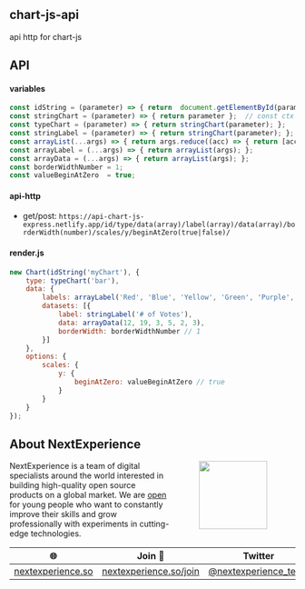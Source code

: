 ## chart-js-api
api http for chart-js

## API
#### variables
```javascript
const idString = (parameter) => { return  document.getElementById(parameter) };  // const ctx = document.getElementById('myChart');
const stringChart = (parameter) => { return parameter };  // const ctx = document.getElementById('myChart');
const typeChart = (parameter) => { return stringChart(parameter); };  
const stringLabel = (parameter) => { return stringChart(parameter); };  
const arrayList(...args) => { return args.reduce((acc) => { return [acc] } )}; 
const arrayLabel = (...args) => { return arrayList(args); };  
const arrayData = (...args) => { return arrayList(args); };  
const borderWidthNumber = 1;
const valueBeginAtZero  = true;
```

#### api-http
- get/post: `https://api-chart-js-express.netlify.app/id/type/data(array)/label(array)/data(array)/borderWidth(number)/scales/y/beginAtZero(true|false)/`

#### render.js
```javascript
new Chart(idString('myChart'), {
    type: typeChart('bar'),
    data: {
        labels: arrayLabel('Red', 'Blue', 'Yellow', 'Green', 'Purple', 'Orange'), //  ['Red', 'Blue', 'Yellow', 'Green', 'Purple', 'Orange']
        datasets: [{
            label: stringLabel('# of Votes'),
            data: arrayData(12, 19, 3, 5, 2, 3),
            borderWidth: borderWidthNumber // 1
        }]
    },
    options: {
        scales: {
            y: {
                beginAtZero: valueBeginAtZero // true
            }
        }
    }
});
```

## About NextExperience

<img align="right" width="120" height="120" src="https://cdn-icons-png.flaticon.com/512/1600/1600856.png" hspace="50">

NextExperience is a team of digital specialists around the world interested in building high-quality open source products on a global market. We are [open](https://codex.so/join) for young people who want to constantly improve their skills and grow professionally with experiments in cutting-edge technologies.

| 🌐 | Join  👋  | Twitter | Instagram |
| -- | -- | -- | -- |
| [nextexperience.so](https://nextexperience.so) | [nextexperience.so/join](https://nextexperience.so/join) |[@nextexperience_team](http://twitter.com/nextexperience_team) | [@nextexperience_team](http://instagram.com/nextexperience_team/) |
